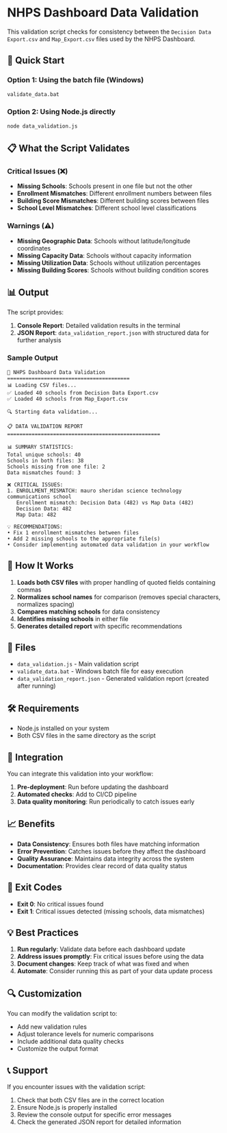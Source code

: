 # NHPS Dashboard Data Validation

This validation script checks for consistency between the `Decision Data Export.csv` and `Map_Export.csv` files used by the NHPS Dashboard.

## 🚀 Quick Start

### Option 1: Using the batch file (Windows)
```bash
validate_data.bat
```

### Option 2: Using Node.js directly
```bash
node data_validation.js
```

## 📋 What the Script Validates

### Critical Issues (❌)
- **Missing Schools**: Schools present in one file but not the other
- **Enrollment Mismatches**: Different enrollment numbers between files
- **Building Score Mismatches**: Different building scores between files
- **School Level Mismatches**: Different school level classifications

### Warnings (⚠️)
- **Missing Geographic Data**: Schools without latitude/longitude coordinates
- **Missing Capacity Data**: Schools without capacity information
- **Missing Utilization Data**: Schools without utilization percentages
- **Missing Building Scores**: Schools without building condition scores

## 📊 Output

The script provides:

1. **Console Report**: Detailed validation results in the terminal
2. **JSON Report**: `data_validation_report.json` with structured data for further analysis

### Sample Output
```
🚀 NHPS Dashboard Data Validation
========================================
📊 Loading CSV files...
✅ Loaded 40 schools from Decision Data Export.csv
✅ Loaded 40 schools from Map_Export.csv

🔍 Starting data validation...

📋 DATA VALIDATION REPORT
==================================================

📊 SUMMARY STATISTICS:
Total unique schools: 40
Schools in both files: 38
Schools missing from one file: 2
Data mismatches found: 3

❌ CRITICAL ISSUES:
1. ENROLLMENT_MISMATCH: mauro sheridan science technology communications school
   Enrollment mismatch: Decision Data (482) vs Map Data (482)
   Decision Data: 482
   Map Data: 482

💡 RECOMMENDATIONS:
• Fix 1 enrollment mismatches between files
• Add 2 missing schools to the appropriate file(s)
• Consider implementing automated data validation in your workflow
```

## 🔧 How It Works

1. **Loads both CSV files** with proper handling of quoted fields containing commas
2. **Normalizes school names** for comparison (removes special characters, normalizes spacing)
3. **Compares matching schools** for data consistency
4. **Identifies missing schools** in either file
5. **Generates detailed report** with specific recommendations

## 📁 Files

- `data_validation.js` - Main validation script
- `validate_data.bat` - Windows batch file for easy execution
- `data_validation_report.json` - Generated validation report (created after running)

## 🛠️ Requirements

- Node.js installed on your system
- Both CSV files in the same directory as the script

## 🔄 Integration

You can integrate this validation into your workflow:

1. **Pre-deployment**: Run before updating the dashboard
2. **Automated checks**: Add to CI/CD pipeline
3. **Data quality monitoring**: Run periodically to catch issues early

## 📈 Benefits

- **Data Consistency**: Ensures both files have matching information
- **Error Prevention**: Catches issues before they affect the dashboard
- **Quality Assurance**: Maintains data integrity across the system
- **Documentation**: Provides clear record of data quality status

## 🚨 Exit Codes

- **Exit 0**: No critical issues found
- **Exit 1**: Critical issues detected (missing schools, data mismatches)

## 💡 Best Practices

1. **Run regularly**: Validate data before each dashboard update
2. **Address issues promptly**: Fix critical issues before using the data
3. **Document changes**: Keep track of what was fixed and when
4. **Automate**: Consider running this as part of your data update process

## 🔍 Customization

You can modify the validation script to:

- Add new validation rules
- Adjust tolerance levels for numeric comparisons
- Include additional data quality checks
- Customize the output format

## 📞 Support

If you encounter issues with the validation script:

1. Check that both CSV files are in the correct location
2. Ensure Node.js is properly installed
3. Review the console output for specific error messages
4. Check the generated JSON report for detailed information

